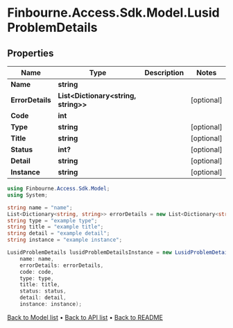 # Finbourne.Access.Sdk.Model.LusidProblemDetails

## Properties

Name | Type | Description | Notes
------------ | ------------- | ------------- | -------------
**Name** | **string** |  | 
**ErrorDetails** | **List&lt;Dictionary&lt;string, string&gt;&gt;** |  | [optional] 
**Code** | **int** |  | 
**Type** | **string** |  | [optional] 
**Title** | **string** |  | [optional] 
**Status** | **int?** |  | [optional] 
**Detail** | **string** |  | [optional] 
**Instance** | **string** |  | [optional] 

```csharp
using Finbourne.Access.Sdk.Model;
using System;

string name = "name";
List<Dictionary<string, string>> errorDetails = new List<Dictionary<string, string>>();
string type = "example type";
string title = "example title";
string detail = "example detail";
string instance = "example instance";

LusidProblemDetails lusidProblemDetailsInstance = new LusidProblemDetails(
    name: name,
    errorDetails: errorDetails,
    code: code,
    type: type,
    title: title,
    status: status,
    detail: detail,
    instance: instance);
```

[Back to Model list](../README.md#documentation-for-models) &#8226; [Back to API list](../README.md#documentation-for-api-endpoints) &#8226; [Back to README](../README.md)
